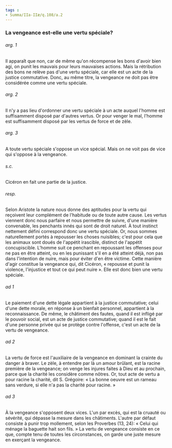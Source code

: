 ```yaml
---
tags : 
- Summa/IIa-IIæ/q.108/a.2
---
```


### La vengeance est-elle une vertu spéciale?

###### arg. 1
Il apparaît que non, car de même qu'on récompense les bons d'avoir bien agi, on punit les mauvais pour leurs mauvaises actions. Mais la rétribution des bons ne relève pas d'une vertu spéciale, car elle est un acte de la justice commutative. Donc, au même titre, la vengeance ne doit pas être considérée comme une vertu spéciale. 

###### arg. 2
Il n'y a pas lieu d'ordonner une vertu spéciale à un acte auquel l'homme est suffisamment disposé par d'autres vertus. Or pour venger le mal, l'homme est suffisamment disposé par les vertus de force et de zèle. 

###### arg. 3
A toute vertu spéciale s'oppose un vice spécial. Mais on ne voit pas de vice qui s'oppose à la vengeance. 

###### s.c.
Cicéron en fait une partie de la justice. 

###### resp.
Selon Aristote la nature nous donne des aptitudes pour la vertu qui reçoivent leur complément de l'habitude ou de toute autre cause. Les vertus viennent donc nous parfaire et nous permettre de suivre, d'une manière convenable, les penchants innés qui sont de droit naturel. À tout instinct nettement défini correspond donc une vertu spéciale. Or, nous sommes naturellement portés à repousser les choses nuisibles; c'est pour cela que les animaux sont doués de l'appétit irascible, distinct de l'appétit concupiscible. L'homme suit ce penchant en repoussant les offenses pour ne pas en être atteint, ou en les punissant s'il en a été atteint déjà, non pas dans l'intention de nuire, mais pour éviter d'en être victime. Cette manière d'agir constitue la vengeance qui, dit Cicéron, « repousse et punit la violence, l'injustice et tout ce qui peut nuire ». Elle est donc bien une vertu spéciale. 

###### ad 1
Le paiement d'une dette légale appartient à la justice commutative; celui d'une dette morale, en réponse à un bienfait personnel, appartient à la reconnaissance. De même, le châtiment des fautes, quand il est infligé par le pouvoir social, est un acte de justice commutative; quand il est le fait d'une personne privée qui se protège contre l'offense, c'est un acte de la vertu de vengeance. 

###### ad 2
La vertu de force est l'auxiliaire de la vengeance en dominant la crainte du danger à braver. Le zèle, à entendre par là un amour brûlant, est la racine première de la vengeance; on venge les injures faites à Dieu et au prochain, parce que la charité les considère comme nôtres. Or, tout acte de vertu a pour racine la charité, dit S. Grégoire: « La bonne oeuvre est un rameau sans verdure, si elle n'a pas la charité pour racine. » 

###### ad 3
À la vengeance s'opposent deux vices. L'un par excès, qui est la cruauté ou sévérité, qui dépasse la mesure dans les châtiments. L'autre par défaut consiste à punir trop mollement, selon les Proverbes (13, 24): « Celui qui ménage la baguette hait son fils. » La vertu de vengeance consiste en ce que, compte tenu de toutes les circonstances, on garde une juste mesure en exerçant la vengeance. 


